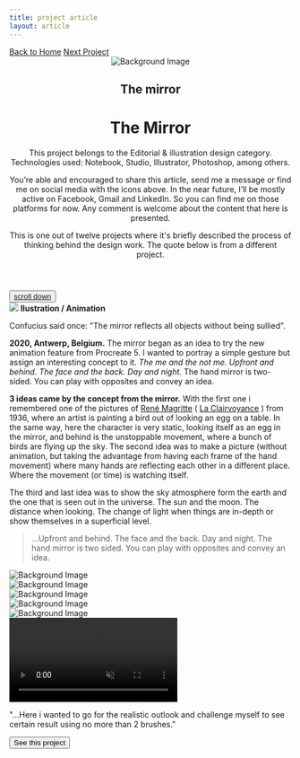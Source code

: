 ```yaml
---
title: project article
layout: article
---
```


<div class="codrops-top clearfix">
	<div class='container'>
	<span class="left"><a class="" href="{{site.baseurl}}/index"><span>Back to Home</span></a>
	</span>
	<span class="right"><a class="" href="{{site.baseurl}}/portraits"><span>Next Project</span></a></span>
	</div>
</div>
<header class="header">
	<div class="bg-img"><img src="{{ site.baseurl }}/assets/img/ipad.png" alt="Background Image" /></div>
	<div class='container table-display'>
		<h2 class=''>The mirror</h2>
		<div class="title">
			<h1 class='project-title'>The Mirror</h1>
			<div class='row'>
				<div class='col-md-3 d-sm-none d-md-block d-lg-block d-none not-hidden'>
					<div class='icons-intro'>
						<i class='icon-pencil'></i>
					</div>
				<p class="subline">This project belongs to the Editorial & illustration design category. Technologies used: Notebook, Studio, Illustrator, Photoshop, among others.</p>
				</div>
				<div class='col-md-6 col-sm-12 cols-xs-12 not-hidden'>
					<div class='icons-intro'>
						<a href='#' onclick="window.open('https://www.facebook.com/sharer/sharer.php?u='+encodeURIComponent(location.href), 'facebook-share-dialog', 'width=600,height=600'); return false;"><i class='icon-facebook1 link'></i></a>
						<a href="https://mail.google.com/mail/?view=cm&fs=1&to=fugitloop@gmail.com&su=Hi&body=My name is..." onclick="javascript:window.open(this.href,'', 'menubar=no,toolbar=no,resizable=yes,scrollbars=yes,height=600,width=600');return false;"><i class='icon-googleplus link'></i></a>
						<a href="javascript:void(0)" onclick="window.open( 'https://www.linkedin.com/in/juanantoniogodoyberner/', 'sharer', 'toolbar=0, status=0, width=600, height=600');return false;" title="Linkedin"><i class='icon-linkedin1 link'></i></a>
					</div>
				<p class="subline">You’re able and encouraged to share this article, send me a message or find me on social media with the icons above. In the near future, I’ll be mostly active on Facebook, Gmail and LinkedIn. So you can find me on those platforms for now. Any comment is welcome about the content that here is presented.</p>
				</div>
				<div class='col-md-3 d-sm-none d-md-block d-lg-block d-none not-hidden'>
					<div class='icons-intro'>
						<i class='icon-book-open'></i>
					</div>
				<p class="subline">This is one out of twelve projects where it's briefly described the process of thinking behind the design work. The quote below is from a different project.</p>
				</div>
			</div>
		</div>
	</div>
</header>
<button class="trigger" data-info=""><a href="#section2" class="cd-scroll-down-w cd-image-replace bounce">scroll down</a></button>
<div class='container behind'>
	<div class='row'>
		<div class='col-md-3'>
			<aside class='project-parameters'>
						<img src='{{ site.baseurl }}/assets/img/Nooske/cover.jpg'>
					<span><b>Ilustration / Animation</b></span>
					<p>Confucius said once: "The mirror reflects all objects without being sullied".</p>	
			</aside>
		</div>
		<div class='col-md-6'>
			<article class="content">
				<div>
					<p><b>2020, Antwerp, Belgium.</b> The mirror began as an idea to try the new animation feature from Procreate 5. I wanted to portray a simple gesture but assign an interesting concept to it. <i>The me and the not me. Upfront and behind. The face and the back. Day and night.</i> The hand mirror is two-sided. You can play with opposites and convey an idea.</p>
					<p><b>3 ideas came by the concept from the mirror.</b> With the first one i remembered one of the pictures of <a href=''>René Magritte</a> ( <a href=''>La Clairvoyance</a> ) from 1936, where an artist is painting a bird out of looking an egg on a table. In the same way, here the character is very static, looking itself as an egg in the mirror, and behind is the unstoppable movement, where a bunch of birds are flying up the sky. The second idea was to make a picture (without animation, but taking the advantage from having each frame of the hand movement) where many hands are reflecting each other in a different place. Where the movement (or time) is watching itself.</p>
					<p>The third and last idea was to show the sky atmosphere form the earth and the one that is seen out in the universe. The sun and the moon. The distance when looking. The change of light when things are in-depth or show themselves in a superficial level.</p>
					<blockquote>...Upfront and behind. The face and the back. Day and night. The hand mirror is two sided. You can play with opposites and convey an idea.</blockquote>
					<img class='centered' src="{{ site.baseurl }}/assets/img/the-mirror/gesto-2.gif" alt="Background Image"/>
					<div class='project-img-square-together'>
						<div class='row'>
							<div class='col-md-6'>
								<div class='project-img-split'><img class='centered' src="{{ site.baseurl }}/assets/img/The-mirror/hand-finished.gif" alt="Background Image"/></div>
							</div>
							<div class='col-md-6'>
								<div class='project-img-split'><img class='centered' src="{{ site.baseurl }}/assets/img/The-mirror/manos.gif" alt="Background Image"/></div>
							</div>
						</div>
					</div>
					<div class='project-img-horizontal'><img class='centered' src="{{ site.baseurl }}/assets/img/The-mirror/manos.jpg" alt="Background Image"/></div>
					<div class='project-img-vertical'><img class='centered' src="{{ site.baseurl }}/assets/img/The-mirror/tv-motion.gif" alt="Background Image"/></div>
					<video playsinline autoplay muted loop>
						<source src="{{ site.baseurl }}/assets/img/The-mirror/birds.mp4" type="video/mp4"  />
					    <source src="{{ site.baseurl }}/assets/img/The-mirror/birds.webm" type="video/webm"  />
					</video>
				</div>
			</article>
		</div>
		<div class='col-md-3'>
			<aside class='project-quote'>
					<p>"...Here i wanted to go for the realistic outlook and challenge myself to see certain result using no more than 2 brushes."</p>
			</aside>
			<a class='fade-in' href='{{site.baseurl}}/portraits'><button class="button button--rayen button--border-thin button--text-thick button--text-upper button--size-s" data-text="See this project"><span>See this project</span></button></a>
		</div>
	</div>
</div>